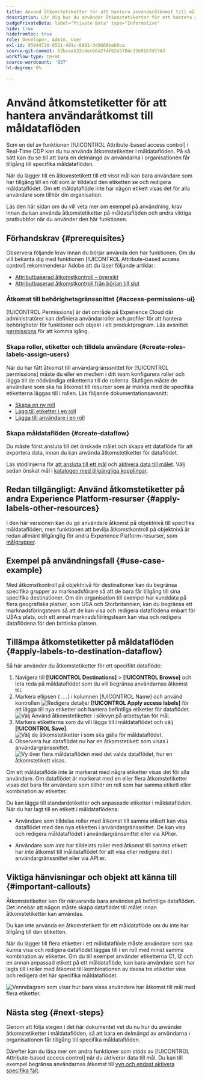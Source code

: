```yaml
---
title: Använd åtkomstetiketter för att hantera användaråtkomst till måldataflöden
description: Lär dig hur du använder åtkomstetiketter för att hantera användaråtkomst till måldataflöden så att bara en delmängd av användarna i organisationen får åtkomst till specifika måldataflöden.
badgePrivateBeta: label="Private Beta" type="Informative"
hide: true
hidefromtoc: true
role: Developer, Admin, User
exl-id: 85944720-8551-491c-8991-dd9668beb0ca
source-git-commit: 62bcaa532cdec68a2f4f62e5784c35b91b7d5743
workflow-type: tm+mt
source-wordcount: '937'
ht-degree: 0%

---
```


# Använd åtkomstetiketter för att hantera användaråtkomst till måldataflöden

Som en del av funktionen [!UICONTROL Attribute-based access control] i Real-Time CDP kan du nu använda åtkomstetiketter i måldataflöden. På så sätt kan du se till att bara en delmängd av användarna i organisationen får tillgång till specifika måldataflöden.

När du lägger till en åtkomstetikett till ett visst mål kan bara användare som har tillgång till en roll som är tilldelad den etiketten se och redigera måldataflödet. Om ett måldataflöde inte har någon etikett visas det för alla användare som tillhör din organisation.

Läs den här sidan om du vill veta mer om exempel på användning, krav innan du kan använda åtkomstetiketter på måldataflöden och andra viktiga pratbubblor när du använder den här funktionen.

## Förhandskrav {#prerequisites}

Observera följande krav innan du börjar använda den här funktionen. Om du vill bekanta dig med funktionen [!UICONTROL Attribute-based access control] rekommenderar Adobe att du läser följande artiklar:

* [Attributbaserad åtkomstkontroll - översikt](/help/access-control/abac/overview.md)
* [Attributbaserad åtkomstkontroll från början till slut](/help/access-control/abac/end-to-end-guide.md)

### Åtkomst till behörighetsgränssnittet {#access-permissions-ui}

[!UICONTROL Permissions] är det område på Experience Cloud där administratörer kan definiera användarroller och profiler för att hantera behörigheter för funktioner och objekt i ett produktprogram. Läs avsnittet [permissions](/help/access-control/abac/end-to-end-guide.md#permissions) för att komma igång.

### Skapa roller, etiketter och tilldela användare {#create-roles-labels-assign-users}

När du har fått åtkomst till användargränssnittet för [!UICONTROL permissions] måste du eller en medlem i ditt team konfigurera roller och lägga till de nödvändiga etiketterna till de rollerna. Slutligen måste de användare som ska ha åtkomst till resurser som är märkta med de specifika etiketterna läggas till i rollen. Läs följande dokumentationsavsnitt:

* [Skapa en ny roll](/help/access-control/abac/ui/roles.md)
* [Lägg till etiketter i en roll](/help/access-control/abac/end-to-end-guide.md#label-roles)
* [Lägga till användare i en roll](/help/access-control/ui/users.md)

### Skapa måldataflöden {#create-dataflow}

Du måste först ansluta till det önskade målet och skapa ett dataflöde för att exportera data, innan du kan använda åtkomstetiketter för dataflödet.

Läs stödlinjerna för [att ansluta till ett mål](/help/destinations/ui/connect-destination.md) och [aktivera data till målet](/help/destinations/ui/activation-overview.md). Välj sedan önskat mål i [katalogen med tillgängliga kopplingar](/help/destinations/catalog/overview.md).

## Redan tillgängligt: Använd åtkomstetiketter på andra Experience Platform-resurser {#apply-labels-other-resources}

I den här versionen kan du ge användare åtkomst på objektnivå till specifika måldataflöden, men funktionen att bevilja åtkomstkontroll på objektnivå är redan allmänt tillgänglig för andra Experience Platform-resurser, som [målgrupper](/help/access-control/abac/end-to-end-guide.md#apply-labels-to-segments).

## Exempel på användningsfall {#use-case-example}

Med åtkomstkontroll på objektnivå för destinationer kan du begränsa specifika grupper av marknadsförare så att de bara får tillgång till sina specifika destinationer. Om din organisation till exempel har kunddata på flera geografiska platser, som USA och Storbritannien, kan du begränsa ett marknadsföringsteam så att de kan visa och redigera dataflödena enbart för USA:s plats, och ett annat marknadsföringsteam kan visa och redigera dataflödena för den brittiska platsen.

## Tillämpa åtkomstetiketter på måldataflöden {#apply-labels-to-destination-dataflow}

Så här använder du åtkomstetiketter för ett specifikt dataflöde:

1. Navigera till **[!UICONTROL Destinations]** > **[!UICONTROL Browse]** och leta reda på måldataflödet som du vill begränsa användarnas åtkomst till.
1. Markera ellipsen (`...`) i kolumnen [!UICONTROL Name] och använd kontrollen ![Redigera detaljer](/help/access-control/images/olac/key-icon.svg) **[!UICONTROL Apply access labels]** för att lägga till nya etiketter och hantera befintliga etiketter för dataflödet.
   ![Välj Använd åtkomstetiketter i sökvyn på arbetsytan för mål.](/help/access-control/images/olac/apply-access-labels.png)
1. Markera etiketterna som du vill lägga till i måldataflödet och välj **[!UICONTROL Save]**.
   ![Välj de åtkomstetiketter i som ska gälla för måldataflödet.](/help/access-control/images/olac/view-access-labels.png)
1. Observera hur dataflödet nu har en åtkomstetikett som visas i användargränssnittet.
   ![Vy över flera måldataflöden med det valda dataflödet, hur en åtkomstetikett visas.](/help/access-control/images/olac/dataflow-with-access-label.png)

Om ett måldataflöde inte är markerat med några etiketter visas det för alla användare. Om dataflödet är markerat med en eller flera åtkomstetiketter visas det bara för användare som tillhör en roll som har samma etikett eller kombination av etiketter.

Du kan lägga till standardetiketter och anpassade etiketter i måldataflöden. När du har lagt till en etikett i måldataflödena:

* Användare som tilldelas roller med åtkomst till samma etikett kan visa dataflödet med den nya etiketten i användargränssnittet. De kan visa och redigera måldataflödet i användargränssnittet eller via API:er.

* Användare som *inte* har tilldelats roller med åtkomst till samma etikett har inte åtkomst till måldataflödet för att visa eller redigera det i användargränssnittet eller via API:er.

## Viktiga hänvisningar och objekt att känna till {#important-callouts}

Åtkomstetiketter kan för närvarande bara användas på befintliga dataflöden. Det innebär att någon måste skapa dataflödet till målet innan åtkomstetiketter kan användas.

Du kan inte använda en åtkomstetikett för ett måldataflöde om du inte har tillgång till den etiketten.

När du lägger till flera etiketter i ett måldataflöde måste användare som ska kunna visa och redigera dataflödet läggas till i en roll med minst samma kombination av etiketter. Om du till exempel använder etiketterna C1, I2 och en annan anpassad etikett på ett måldataflöde, kan bara användare som har lagts till i roller med åtkomst till kombinationen av dessa tre etiketter visa och redigera det här specifika måldataflödet.

![Venndiagram som visar hur bara vissa användare har åtkomst till mål med flera etiketter.](/help/access-control/images/olac/multiple-labels-venn.png)

## Nästa steg {#next-steps}

Genom att följa stegen i det här dokumentet vet du nu hur du använder åtkomstetiketter i måldataflöden, så att bara en delmängd av användarna i organisationen får tillgång till specifika måldataflöden.

Därefter kan du läsa mer om andra funktioner som stöds av [!UICONTROL Attribute-based access control] när du aktiverar data till mål. Du kan till exempel begränsa användarnas åtkomst till [vyn och endast aktivera specifika fält](/help/access-control/abac/overview.md#destinations).
